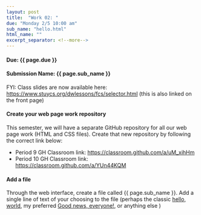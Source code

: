 ```yaml
---
layout: post
title:  "Work 02: "
due: "Monday 2/5 10:00 am"
sub_name: "hello.html"
html_name: ""
excerpt_separator: <!--more-->
---
```


#### Due: {{ page.due }}
#### Submission Name: {{ page.sub_name }}
<!--
#### Stuy server link: http://homer.stuy.edu/~YOUR_USERNAME/{{ page.sub_name }}
-->

FYI: Class slides are now available here: <https://www.stuycs.org/dwlessons/fcs/selector.html> (this is also linked on the front page)

#### Create your web page work repository
This semester, we will have a separate GitHub repository for all our web page work (HTML and CSS files). Create that new repository by following the correct link below:
- Period 9 GH Classroom link: <https://classroom.github.com/a/uM_xihHm>
- Period 10 GH Classroom link: <https://classroom.github.com/a/YUn44KQM>

#### Add a file
Through the web interface, create a file called {{ page.sub_name }}. Add a single line of text of your choosing to the file (perhaps the classic [hello, world](https://classroom.github.com/a/YUn44KQM), my preferred [Good news, everyone!](https://www.youtube.com/watch?v=ZxoNhqmEsnY), or anything else )
